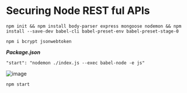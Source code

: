# Securing Node REST ful APIs


```
npm init && npm install body-parser express mongoose nodemon && npm install --save-dev babel-cli babel-preset-env babel-preset-stage-0
```

```
npm i bcrypt jsonwebtoken
```

***Package.json***

```
"start": "nodemon ./index.js --exec babel-node -e js"
```

![image](https://user-images.githubusercontent.com/88910148/167941363-4778c3d0-3ec4-468b-9633-7946cd52a809.png)


```
npm start
```


